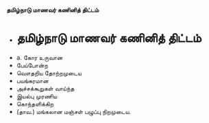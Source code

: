 **தமிழ்நாடு மாணவர் கணினித் திட்டம்**
- # தமிழ்நாடு மாணவர் கணினித் திட்டம்
- a. கோர உருவான
- பேய்போன்ற
- வௌதறிய தோற்றமுடைய
- பயங்கரமான
- அச்சக்கூறுகள் வாய்ந்த
- இயல்பு முரணிய
- கொந்தளிக்கிற
- (தாவ.) மங்கலான மஞ்சள் பழுப்பு நிறமுடைய.

